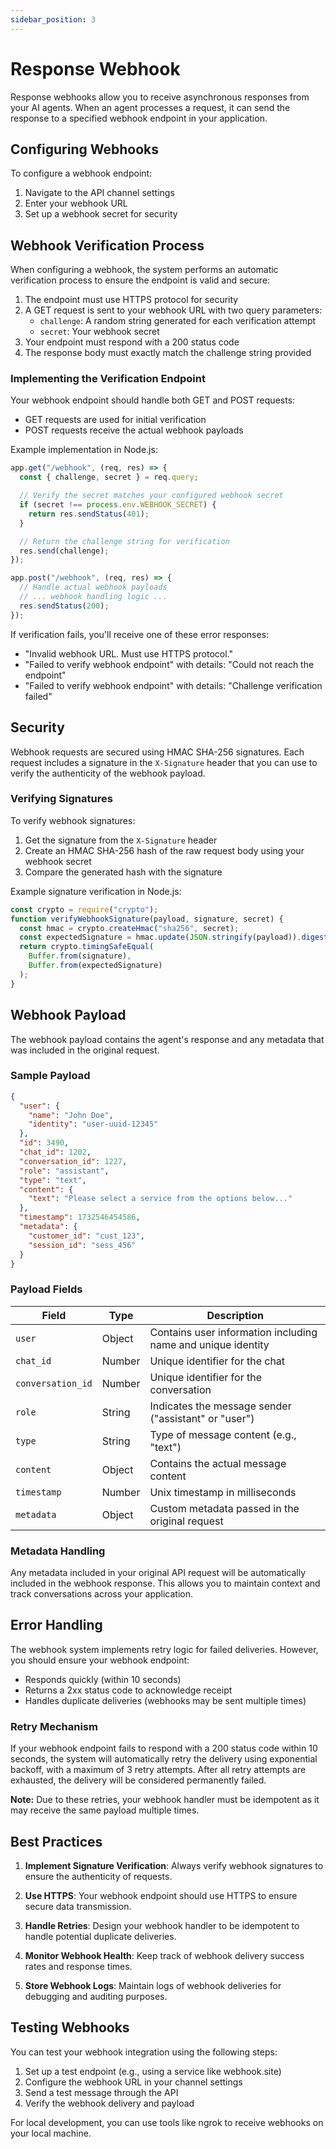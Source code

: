 ```yaml
---
sidebar_position: 3
---
```


# Response Webhook

Response webhooks allow you to receive asynchronous responses from your AI agents. When an agent processes a request, it can send the response to a specified webhook endpoint in your application.

## Configuring Webhooks

To configure a webhook endpoint:

1. Navigate to the API channel settings
2. Enter your webhook URL
3. Set up a webhook secret for security

## Webhook Verification Process

When configuring a webhook, the system performs an automatic verification process to ensure the endpoint is valid and secure:

1. The endpoint must use HTTPS protocol for security
2. A GET request is sent to your webhook URL with two query parameters:
   - `challenge`: A random string generated for each verification attempt
   - `secret`: Your webhook secret
3. Your endpoint must respond with a 200 status code
4. The response body must exactly match the challenge string provided

### Implementing the Verification Endpoint

Your webhook endpoint should handle both GET and POST requests:

- GET requests are used for initial verification
- POST requests receive the actual webhook payloads

Example implementation in Node.js:

```javascript
app.get("/webhook", (req, res) => {
  const { challenge, secret } = req.query;

  // Verify the secret matches your configured webhook secret
  if (secret !== process.env.WEBHOOK_SECRET) {
    return res.sendStatus(401);
  }

  // Return the challenge string for verification
  res.send(challenge);
});

app.post("/webhook", (req, res) => {
  // Handle actual webhook payloads
  // ... webhook handling logic ...
  res.sendStatus(200);
});
```

If verification fails, you'll receive one of these error responses:

- "Invalid webhook URL. Must use HTTPS protocol."
- "Failed to verify webhook endpoint" with details: "Could not reach the endpoint"
- "Failed to verify webhook endpoint" with details: "Challenge verification failed"

## Security

Webhook requests are secured using HMAC SHA-256 signatures. Each request includes a signature in the `X-Signature` header that you can use to verify the authenticity of the webhook payload.

### Verifying Signatures

To verify webhook signatures:

1. Get the signature from the `X-Signature` header
2. Create an HMAC SHA-256 hash of the raw request body using your webhook secret
3. Compare the generated hash with the signature

Example signature verification in Node.js:

```javascript
const crypto = require("crypto");
function verifyWebhookSignature(payload, signature, secret) {
  const hmac = crypto.createHmac("sha256", secret);
  const expectedSignature = hmac.update(JSON.stringify(payload)).digest("hex");
  return crypto.timingSafeEqual(
    Buffer.from(signature),
    Buffer.from(expectedSignature)
  );
}
```

## Webhook Payload

The webhook payload contains the agent's response and any metadata that was included in the original request.

### Sample Payload

```json
{
  "user": {
    "name": "John Doe",
    "identity": "user-uuid-12345"
  },
  "id": 3490,
  "chat_id": 1202,
  "conversation_id": 1227,
  "role": "assistant",
  "type": "text",
  "content": {
    "text": "Please select a service from the options below..."
  },
  "timestamp": 1732546454586,
  "metadata": {
    "customer_id": "cust_123",
    "session_id": "sess_456"
  }
}
```

### Payload Fields

| Field             | Type   | Description                                                  |
| ----------------- | ------ | ------------------------------------------------------------ |
| `user`            | Object | Contains user information including name and unique identity |
| `chat_id`         | Number | Unique identifier for the chat                               |
| `conversation_id` | Number | Unique identifier for the conversation                       |
| `role`            | String | Indicates the message sender ("assistant" or "user")         |
| `type`            | String | Type of message content (e.g., "text")                       |
| `content`         | Object | Contains the actual message content                          |
| `timestamp`       | Number | Unix timestamp in milliseconds                               |
| `metadata`        | Object | Custom metadata passed in the original request               |

### Metadata Handling

Any metadata included in your original API request will be automatically included in the webhook response. This allows you to maintain context and track conversations across your application.

## Error Handling

The webhook system implements retry logic for failed deliveries. However, you should ensure your webhook endpoint:

- Responds quickly (within 10 seconds)
- Returns a 2xx status code to acknowledge receipt
- Handles duplicate deliveries (webhooks may be sent multiple times)

### Retry Mechanism

If your webhook endpoint fails to respond with a 200 status code within 10 seconds, the system will automatically retry the delivery using exponential backoff, with a maximum of 3 retry attempts. After all retry attempts are exhausted, the delivery will be considered permanently failed.

**Note:** Due to these retries, your webhook handler must be idempotent as it may receive the same payload multiple times.

## Best Practices

1. **Implement Signature Verification**: Always verify webhook signatures to ensure the authenticity of requests.

2. **Use HTTPS**: Your webhook endpoint should use HTTPS to ensure secure data transmission.

3. **Handle Retries**: Design your webhook handler to be idempotent to handle potential duplicate deliveries.

4. **Monitor Webhook Health**: Keep track of webhook delivery success rates and response times.

5. **Store Webhook Logs**: Maintain logs of webhook deliveries for debugging and auditing purposes.

## Testing Webhooks

You can test your webhook integration using the following steps:

1. Set up a test endpoint (e.g., using a service like webhook.site)
2. Configure the webhook URL in your channel settings
3. Send a test message through the API
4. Verify the webhook delivery and payload

For local development, you can use tools like ngrok to receive webhooks on your local machine.
